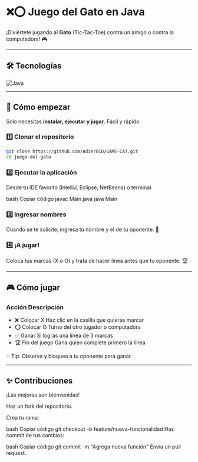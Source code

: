 # ❌⭕ Juego del Gato en Java

¡Diviértete jugando al **Gato** (Tic-Tac-Toe) contra un amigo o contra la computadora! 🎮  

---

## 🛠️ Tecnologías
![Java](https://img.shields.io/badge/Java-ED8B00?style=for-the-badge&logo=java&logoColor=white)

---

## 🚀 Cómo empezar

Solo necesitas **instalar, ejecutar y jugar**. Fácil y rápido.  

### 1️⃣ Clonar el repositorio
```bash
git clone https://github.com/AdierECO/GAME-CAT.git
cd juego-del-gato
```
### 2️⃣ Ejecutar la aplicación
Desde tu IDE favorito (IntelliJ, Eclipse, NetBeans) o terminal:

bash
Copiar código
javac Main.java
java Main
### 3️⃣ Ingresar nombres
Cuando se te solicite, ingresa tu nombre y el de tu oponente. 📝

### 4️⃣ ¡A jugar!
Coloca tus marcas (X o O) y trata de hacer línea antes que tu oponente. 🏆

---

## 🎮 Cómo jugar
### Acción	Descripción
- ❌ Colocar X	Haz clic en la casilla que quieras marcar
- ⭕ Colocar O	Turno del otro jugador o computadora
- ✅ Ganar	Si logras una línea de 3 marcas
- 🏆 Fin del juego	Gana quien complete primero la línea

💡 Tip: Observa y bloquea a tu oponente para ganar.

---

## ✨ Contribuciones
¡Las mejoras son bienvenidas!

Haz un fork del repositorio.

Crea tu rama:

bash
Copiar código
git checkout -b feature/nueva-funcionalidad
Haz commit de tus cambios:

bash
Copiar código
git commit -m "Agrega nueva función"
Envía un pull request.
